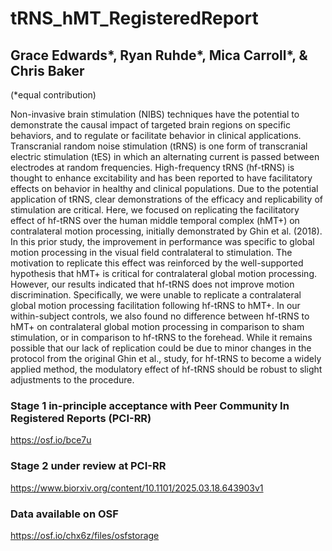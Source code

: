 # tRNS_hMT_RegisteredReport

## Grace Edwards*, Ryan Ruhde*, Mica Carroll*, & Chris Baker
(*equal contribution)

Non-invasive brain stimulation (NIBS) techniques have the potential to demonstrate the causal impact of targeted brain regions on specific behaviors, and to regulate or facilitate behavior in clinical applications. Transcranial random noise stimulation (tRNS) is one form of transcranial electric stimulation (tES) in which an alternating current is passed between electrodes at random frequencies. High-frequency tRNS (hf-tRNS) is thought to enhance excitability and has been reported to have facilitatory effects on behavior in healthy and clinical populations. Due to the potential application of tRNS, clear demonstrations of the efficacy and replicability of stimulation are critical. Here, we focused on replicating the facilitatory effect of hf-tRNS over the human middle temporal complex (hMT+) on contralateral motion processing, initially demonstrated by Ghin et al. (2018). In this prior study, the improvement in performance was specific to global motion processing in the visual field contralateral to stimulation. The motivation to replicate this effect was reinforced by the well-supported hypothesis that hMT+ is critical for contralateral global motion processing. However, our results indicated that hf-tRNS does not improve motion discrimination. Specifically, we were unable to replicate a contralateral global motion processing facilitation following hf-tRNS to hMT+. In our within-subject controls, we also found no difference between hf-tRNS to hMT+ on contralateral global motion processing in comparison to sham stimulation, or in comparison to hf-tRNS to the forehead. While it remains possible that our lack of replication could be due to minor changes in the protocol from the original Ghin et al., study, for hf-tRNS to become a widely applied method, the modulatory effect of hf-tRNS should be robust to slight adjustments to the procedure.

### Stage 1 in-principle acceptance with Peer Community In Registered Reports (PCI-RR)

https://osf.io/bce7u

### Stage 2 under review at PCI-RR

https://www.biorxiv.org/content/10.1101/2025.03.18.643903v1

### Data available on OSF

https://osf.io/chx6z/files/osfstorage




